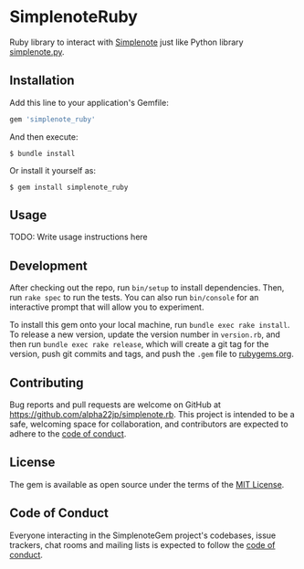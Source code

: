 # SimplenoteRuby

Ruby library to interact with [Simplenote](https://app.simmplenote.com/) just like Python library [simplenote.py](https://github.com/mrtazz/simplenote.py).

## Installation

Add this line to your application's Gemfile:

```ruby
gem 'simplenote_ruby'
```

And then execute:

    $ bundle install

Or install it yourself as:

    $ gem install simplenote_ruby

## Usage

TODO: Write usage instructions here

## Development

After checking out the repo, run `bin/setup` to install dependencies. Then, run `rake spec` to run the tests. You can also run `bin/console` for an interactive prompt that will allow you to experiment.

To install this gem onto your local machine, run `bundle exec rake install`. To release a new version, update the version number in `version.rb`, and then run `bundle exec rake release`, which will create a git tag for the version, push git commits and tags, and push the `.gem` file to [rubygems.org](https://rubygems.org).

## Contributing

Bug reports and pull requests are welcome on GitHub at https://github.com/alpha22jp/simplenote.rb. This project is intended to be a safe, welcoming space for collaboration, and contributors are expected to adhere to the [code of conduct](https://github.com/alpha22jp/simplenote.rb/blob/master/CODE_OF_CONDUCT.md).


## License

The gem is available as open source under the terms of the [MIT License](https://opensource.org/licenses/MIT).

## Code of Conduct

Everyone interacting in the SimplenoteGem project's codebases, issue trackers, chat rooms and mailing lists is expected to follow the [code of conduct](https://github.com/alpha22jp/simplenote.rb/blob/master/CODE_OF_CONDUCT.md).
